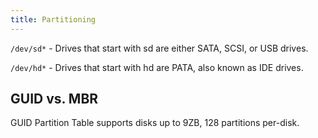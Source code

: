 ```yaml
---
title: Partitioning
---
```


`/dev/sd*` - Drives that start with sd are either SATA, SCSI, or USB drives.

`/dev/hd*` - Drives that start with hd are PATA, also known as IDE drives.


## GUID vs. MBR
GUID Partition Table supports disks up to 9ZB, 128 partitions per-disk.

